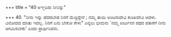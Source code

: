 +++
title = "40 ಅಞ್ಜದಿರು ನೀನಿನ್ನು"

+++
40. "ನೀನು ಇನ್ನು ಹೆದರಬೇಡ ನಿನಗೆ ಮೆಚ್ಚಿದ್ದೇನೆ ; ನಮ್ಮ ತಾಯಿ ಅಂಜನಾದೇವಿ ಕುಂತೀದೇವಿ ಆದಳು. ವಿನೋದದ ಮಾತು ಇದಲ್ಲ. ನಿನಗೆ ಏನು ಬೇಕೋ ಕೇಳು" ಎನ್ನಲು ಭೀಮನು `ನಮ್ಮ ಅರ್ಜುನನ ರಥದ ಪತಾಕೆಗೆ ನೀನು ಆಗಮಿಸಬೇಕು' ಎಂದು ಪ್ರಾರ್ಥಿಸಿದನು.